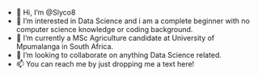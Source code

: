 - 👋 Hi, I’m @Slyco8
- 👀 I’m interested in Data Science and i am a complete beginner with no computer science knowledge or coding background. 
- 🌱 I’m currently a MSc Agriculture candidate at University of Mpumalanga in South Africa. 
- 💞️ I’m looking to collaborate on anything Data Science related.
- 📫 You can reach me by just dropping me a text here!

